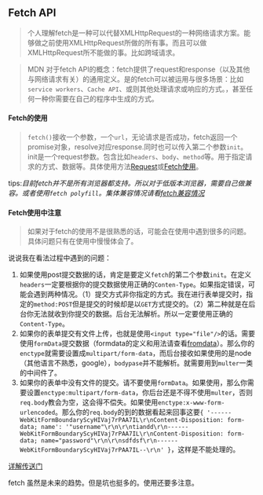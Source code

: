 ## Fetch API

> 个人理解fetch是一种可以代替XMLHttpRequest的一种网络请求方案。能够做之前使用XMLHttpRequest所做的所有事。而且可以做XMLHttpRequest所不能做的事。比如跨域请求。      


> MDN 对于fetch API的概念：fetch提供了request和response（以及其他与网络请求有关）的通用定义。是的fetch可以被运用与很多场景：比如`service workers`、`Cache API`、或则其他处理请求或响应的方式。，甚至任何一种你需要在自己的程序中生成的方式。

#### Fetch的使用

> `fetch()`接收一个参数，一个`url`，无论请求是否成功，fetch返回一个promise对象，resolve对应response.同时也可以传入第二个参数`init`。init是一个request参数。包含比如`headers`、`body`、`method`等。用于指定请求的方式、数据等。具体使用方法[Request](https://developer.mozilla.org/zh-CN/docs/Web/API/Request)或[Fetch使用](https://developer.mozilla.org/zh-CN/docs/Web/API/Fetch_API/Using_Fetch)。


tips:*目前fetch并不是所有浏览器都支持。所以对于低版本浏览器，需要自己做兼容。或者使用`fetch polyfill`。集体兼容情况请看[fetch兼容情况](https://developer.mozilla.org/zh-CN/docs/Web/API/Fetch_API/Using_Fetch)*

#### Fetch使用中注意

> 如果对于fetch的使用不是很熟悉的话，可能会在使用中遇到很多的问题。具体问题只有在使用中慢慢体会了。

说说我在看法过程中遇到的问题：
1. 如果使用post提交数据的话，肯定是要定义`fetch`的第二个参数`init`。在定义`headers`一定要根据你的提交数据使用正确的`Conten-Type`。如果指定错误，可能会遇到两种情况。（1）提交方式非你指定的方式。我在进行表单提交时，指定的`method:POST`但是提交的时候却是以`GET`方式提交的。（2）第二种就是在后台你无法就收到你提交的数据。后台无法解析。所以一定要使用正确的`Content-Type`。
2. 如果你的表单提交有文件上传，也就是使用`<input type="file"/>`的话。需要使用`formData`提交数据（formdata的定义和用法请查看[fromdata](https://developer.mozilla.org/zh-CN/docs/Web/API/FormData)）。那么你的`enctype`就需要设置成`multipart/form-data`，而后台接收如果使用的是node（其他语言不熟悉，google），`bodypase`并不能解析。就需要用到`multer`一类的中间件了。
3. 如果你的表单中没有文件的提交。请不要使用`formData`。如果使用，那么你需要设置`enctype:multipart/form-data`，你后台还是不得不使用`multer`，否则`req.body`教会为空，这会得不偿失。如果使用`enctype:x-www-form-urlencoded`。那么你的`req.body`的到的数据看起来回事这要`{ '------WebKitFormBoundaryScyHIVaj7rPAA7IL\r\nContent-Disposition: form-data; name': '"username"\r\n\r\ntiandd\r\n------WebKitFormBoundaryScyHIVaj7rPAA7IL\r\nContent-Disposition: form-data; name="password"\r\n\r\nsdfdsf\r\n------WebKitFormBoundaryScyHIVaj7rPAA7IL--\r\n' }`，这样是不能处理的。            

[详解传送门](http://tech.dianwoda.com/2016/11/10/formbiao-dan-de-jin-jie-xue-xi/)


fetch 虽然是未来的趋势。但是坑也挺多的。使用还要多注意。



